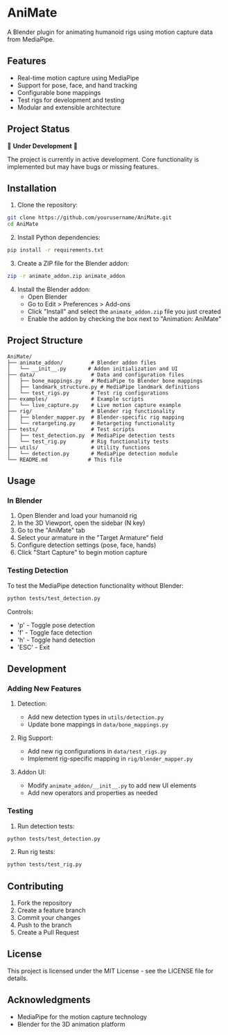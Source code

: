 # AniMate

A Blender plugin for animating humanoid rigs using motion capture data from MediaPipe.

## Features

- Real-time motion capture using MediaPipe
- Support for pose, face, and hand tracking
- Configurable bone mappings
- Test rigs for development and testing
- Modular and extensible architecture

## Project Status

🚧 **Under Development** 🚧

The project is currently in active development. Core functionality is implemented but may have bugs or missing features.

## Installation

1. Clone the repository:
```bash
git clone https://github.com/yourusername/AniMate.git
cd AniMate
```

2. Install Python dependencies:
```bash
pip install -r requirements.txt
```

3. Create a ZIP file for the Blender addon:
```bash
zip -r animate_addon.zip animate_addon
```

4. Install the Blender addon:
   - Open Blender
   - Go to Edit > Preferences > Add-ons
   - Click "Install" and select the `animate_addon.zip` file you just created
   - Enable the addon by checking the box next to "Animation: AniMate"

## Project Structure

```
AniMate/
├── animate_addon/         # Blender addon files
│   └── __init__.py       # Addon initialization and UI
├── data/                  # Data and configuration files
│   ├── bone_mappings.py   # MediaPipe to Blender bone mappings
│   ├── landmark_structure.py # MediaPipe landmark definitions
│   └── test_rigs.py       # Test rig configurations
├── examples/              # Example scripts
│   └── live_capture.py    # Live motion capture example
├── rig/                   # Blender rig functionality
│   ├── blender_mapper.py  # Blender-specific rig mapping
│   └── retargeting.py     # Retargeting functionality
├── tests/                 # Test scripts
│   ├── test_detection.py  # MediaPipe detection tests
│   └── test_rig.py        # Rig functionality tests
├── utils/                 # Utility functions
│   └── detection.py       # MediaPipe detection module
└── README.md             # This file
```

## Usage

### In Blender

1. Open Blender and load your humanoid rig
2. In the 3D Viewport, open the sidebar (N key)
3. Go to the "AniMate" tab
4. Select your armature in the "Target Armature" field
5. Configure detection settings (pose, face, hands)
6. Click "Start Capture" to begin motion capture

### Testing Detection

To test the MediaPipe detection functionality without Blender:

```bash
python tests/test_detection.py
```

Controls:
- 'p' - Toggle pose detection
- 'f' - Toggle face detection
- 'h' - Toggle hand detection
- 'ESC' - Exit

## Development

### Adding New Features

1. Detection:
   - Add new detection types in `utils/detection.py`
   - Update bone mappings in `data/bone_mappings.py`

2. Rig Support:
   - Add new rig configurations in `data/test_rigs.py`
   - Implement rig-specific mapping in `rig/blender_mapper.py`

3. Addon UI:
   - Modify `animate_addon/__init__.py` to add new UI elements
   - Add new operators and properties as needed

### Testing

1. Run detection tests:
```bash
python tests/test_detection.py
```

2. Run rig tests:
```bash
python tests/test_rig.py
```

## Contributing

1. Fork the repository
2. Create a feature branch
3. Commit your changes
4. Push to the branch
5. Create a Pull Request

## License

This project is licensed under the MIT License - see the LICENSE file for details.

## Acknowledgments

- MediaPipe for the motion capture technology
- Blender for the 3D animation platform
